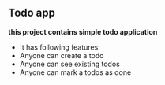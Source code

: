 ## Todo app
**this project contains simple todo application** 

 - It has following features:
 - Anyone can create a todo
 - Anyone can see existing todos
 - Anyone can mark a todos as done
